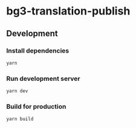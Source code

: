 # bg3-translation-publish

## Development

### Install dependencies

```bash
yarn
```

### Run development server

```bash
yarn dev
```

### Build for production

```bash
yarn build
```